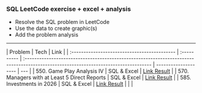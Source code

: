 ### SQL LeetCode exercise + excel + analysis

- Resolve the SQL problem in LeetCode
- Use the data to create graphic(s)
- Add the problem analysis

<hr>

| Problem                                      | Tech        | Link                                                                                                                                |
| :------------------------------------------- | :---------- | :---------------------------------------------------------------------------------------------------------------------------------- | -------------------- | --- |
| 550. Game Play Analysis IV                   | SQL & Excel | [Link Result](https://github.com/pittyh6/1_sql_excel_leetcode/tree/main/550.%20Game%20Play%20Analysis%20IV)                         |
| 570. Managers with at Least 5 Direct Reports | SQL & Excel | [Link Result](https://github.com/pittyh6/1_sql_excel_leetcode/tree/main/570.%20Managers%20with%20at%20Least%205%20Direct%20Reports) |
| 585. Investments in 2026                     | SQL & Excel | [Link Result](https://github.com/pittyh6/1_sql_excel_leetcode/tree/main/585.%20Investments%20in%202016)                             |
| <!--                                         |             |                                                                                                                                     | **GitHub**. [link]() |
| ⎯⎯                                           | ⎯           | ⎯                                                                                                                                   |                      | --> |
